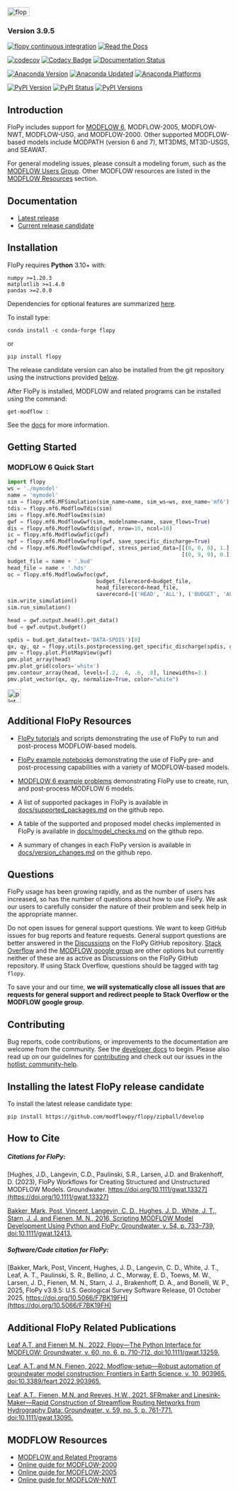 
<img src="https://raw.githubusercontent.com/modflowpy/flopy/master/examples/images/flopy3.png" alt="flopy3" style="width:50;height:20">

### Version 3.9.5
[![flopy continuous integration](https://github.com/modflowpy/flopy/actions/workflows/commit.yml/badge.svg?branch=develop)](https://github.com/modflowpy/flopy/actions/workflows/commit.yml)
[![Read the Docs](https://github.com/modflowpy/flopy/actions/workflows/rtd.yml/badge.svg?branch=develop)](https://github.com/modflowpy/flopy/actions/workflows/rtd.yml)

[![codecov](https://codecov.io/gh/modflowpy/flopy/branch/develop/graph/badge.svg)](https://codecov.io/gh/modflowpy/flopy)
[![Codacy Badge](https://app.codacy.com/project/badge/Grade/3f44f457aa474a8f83ad60c1842f7be2)](https://www.codacy.com/gh/modflowpy/flopy/dashboard?utm_source=github.com&amp;utm_medium=referral&amp;utm_content=modflowpy/flopy&amp;utm_campaign=Badge_Grade)
[![Documentation Status](https://readthedocs.org/projects/flopy/badge/?version=latest)](https://flopy.readthedocs.io/en/latest/?badge=latest)

[![Anaconda Version](https://anaconda.org/conda-forge/flopy/badges/version.svg)](https://anaconda.org/conda-forge/flopy)
[![Anaconda Updated](https://anaconda.org/conda-forge/flopy/badges/latest_release_date.svg)](https://anaconda.org/conda-forge/flopy)
[![Anaconda Platforms](https://anaconda.org/conda-forge/flopy/badges/platforms.svg)](https://anaconda.org/conda-forge/flopy)

[![PyPI Version](https://img.shields.io/pypi/v/flopy.png)](https://pypi.python.org/pypi/flopy)
[![PyPI Status](https://img.shields.io/pypi/status/flopy.png)](https://pypi.python.org/pypi/flopy)
[![PyPI Versions](https://img.shields.io/pypi/pyversions/flopy.png)](https://pypi.python.org/pypi/flopy)

Introduction
-----------------------------------------------

FloPy includes support for [MODFLOW 6](https://github.com/MODFLOW-ORG/modflow6), MODFLOW-2005, MODFLOW-NWT, MODFLOW-USG, and MODFLOW-2000. Other supported MODFLOW-based models include MODPATH (version 6 and 7), MT3DMS, MT3D-USGS, and SEAWAT.

For general modeling issues, please consult a modeling forum, such as the [MODFLOW Users Group](https://groups.google.com/forum/#!forum/modflow).  Other MODFLOW resources are listed in the [MODFLOW Resources](https://github.com/modflowpy/flopy#modflow-resources) section.

Documentation
-----------------------------------------------
* [Latest release](https://flopy.readthedocs.io/en/stable)
* [Current release candidate](https://flopy.readthedocs.io/en/latest)

Installation
-----------------------------------------------

FloPy requires **Python** 3.10+ with:

```
numpy >=1.20.3
matplotlib >=1.4.0
pandas >=2.0.0
```

Dependencies for optional features are summarized [here](https://flopy.readthedocs.io/en/latest/md/optional_dependencies.html).

To install type:

    conda install -c conda-forge flopy

or

    pip install flopy


The release candidate version can also be installed from the git repository using the instructions provided [below](#relcand).

After FloPy is installed, MODFLOW and related programs can be installed using the command:

    get-modflow :

See the [docs](https://flopy.readthedocs.io/en/latest/md/get_modflow.html) for more information.


Getting Started
-----------------------------------------------

### MODFLOW 6 Quick Start

```python
import flopy
ws = './mymodel'
name = 'mymodel'
sim = flopy.mf6.MFSimulation(sim_name=name, sim_ws=ws, exe_name='mf6')
tdis = flopy.mf6.ModflowTdis(sim)
ims = flopy.mf6.ModflowIms(sim)
gwf = flopy.mf6.ModflowGwf(sim, modelname=name, save_flows=True)
dis = flopy.mf6.ModflowGwfdis(gwf, nrow=10, ncol=10)
ic = flopy.mf6.ModflowGwfic(gwf)
npf = flopy.mf6.ModflowGwfnpf(gwf, save_specific_discharge=True)
chd = flopy.mf6.ModflowGwfchd(gwf, stress_period_data=[[(0, 0, 0), 1.],
                                                       [(0, 9, 9), 0.]])
budget_file = name + '.bud'
head_file = name + '.hds'
oc = flopy.mf6.ModflowGwfoc(gwf,
                            budget_filerecord=budget_file,
                            head_filerecord=head_file,
                            saverecord=[('HEAD', 'ALL'), ('BUDGET', 'ALL')])
sim.write_simulation()
sim.run_simulation()

head = gwf.output.head().get_data()
bud = gwf.output.budget()

spdis = bud.get_data(text='DATA-SPDIS')[0]
qx, qy, qz = flopy.utils.postprocessing.get_specific_discharge(spdis, gwf)
pmv = flopy.plot.PlotMapView(gwf)
pmv.plot_array(head)
pmv.plot_grid(colors='white')
pmv.contour_array(head, levels=[.2, .4, .6, .8], linewidths=3.)
pmv.plot_vector(qx, qy, normalize=True, color="white")
```
<img src="examples/images/quickstart.png" alt="plot" style="width:30;height:30">


Additional FloPy Resources
------------------------------------------------

- [FloPy tutorials](https://flopy.readthedocs.io/en/latest/tutorials.html) and scripts demonstrating the use of FloPy to run and post-process MODFLOW-based models.

- [FloPy example notebooks](https://flopy.readthedocs.io/en/latest/notebooks.html) demonstrating the use of FloPy pre- and post-processing capabilities with a variety of MODFLOW-based models.

- [MODFLOW 6 example problems](https://modflow6-examples.readthedocs.io/en/latest/) demonstrating FloPy use to create, run, and post-process MODFLOW 6 models.

- A list of supported packages in FloPy is available in [docs/supported_packages.md](docs/supported_packages.md) on the github repo.

- A table of the supported and proposed model checks implemented in  FloPy is available in [docs/model_checks.md](docs/model_checks.md) on the github repo.

- A summary of changes in each FloPy version is available in [docs/version_changes.md](https://flopy.readthedocs.io/en/latest/md/version_changes.html) on the github repo.

Questions
------------------------------------------------
FloPy usage has been growing rapidly, and as the number of users has increased, so has the number of questions about how to use FloPy.  We ask our users to carefully consider the nature of their problem and seek help in the appropriate manner.

Do not open issues for general support questions.  We want to keep GitHub issues for bug reports and feature requests. General support questions are better answered in the [Discussions](https://github.com/modflowpy/flopy/discussions) on the FloPy GitHub repository. [Stack Overflow](https://stackoverflow.com/questions/tagged/flopy) and the [MODFLOW google group](https://groups.google.com/forum/#!forum/modflow) are other options but currently neither of these are as active as Discussions on the FloPy GitHub repository. If using Stack Overflow, questions should be tagged with tag `flopy`.

To save your and our time, **we will systematically close all issues that are requests for general support and redirect people to Stack Overflow or the MODFLOW google group**.


Contributing
------------------------------------------------

Bug reports, code contributions, or improvements to the documentation are welcome from the community. See the [developer docs](DEVELOPER.md) to begin. Please also read up on our guidelines for [contributing](CONTRIBUTING.md) and check out our issues in the [hotlist: community-help](https://github.com/modflowpy/flopy/labels/hotlist%3A%20community%20help).


<a name="relcand"></a>Installing the latest FloPy release candidate
------------------------------------------------

To install the latest release candidate type:

    pip install https://github.com/modflowpy/flopy/zipball/develop


How to Cite
-----------------------------------------------

##### ***Citations for FloPy:***

[Hughes, J.D., Langevin, C.D., Paulinski, S.R., Larsen, J.D. and Brakenhoff, D. (2023), FloPy Workflows for Creating Structured and Unstructured MODFLOW Models. Groundwater. https://doi.org/10.1111/gwat.13327](https://doi.org/10.1111/gwat.13327)

[Bakker, Mark, Post, Vincent, Langevin, C. D., Hughes, J. D., White, J. T., Starn, J. J. and Fienen, M. N., 2016, Scripting MODFLOW Model Development Using Python and FloPy: Groundwater, v. 54, p. 733–739, doi:10.1111/gwat.12413.](https://doi.org/10.1111/gwat.12413)

##### ***Software/Code citation for FloPy:***

[Bakker, Mark, Post, Vincent, Hughes, J. D., Langevin, C. D., White, J. T., Leaf, A. T., Paulinski, S. R., Bellino, J. C., Morway, E. D., Toews, M. W., Larsen, J. D., Fienen, M. N., Starn, J. J., Brakenhoff, D. A., and Bonelli, W. P., 2025, FloPy v3.9.5: U.S. Geological Survey Software Release, 01 October 2025, https://doi.org/10.5066/F7BK19FH](https://doi.org/10.5066/F7BK19FH)


Additional FloPy Related Publications
-----------------------------------------------

[Leaf A.T, and Fienen M. N., 2022, Flopy&mdash;The Python Interface for MODFLOW: Groundwater, v. 60, no. 6, p. 710-712. doi:10.1111/gwat.13259.](https://doi.org/10.1111/gwat.13259)

[Leaf, A.T. and M.N. Fienen, 2022, Modflow-setup&mdash;Robust automation of groundwater model construction: Frontiers in Earth Science, v. 10, 903965, doi:10.3389/feart.2022.903965.](https://doi.org/10.3389/feart.2022.903965)

[Leaf, A.T., Fienen, M.N. and Reeves, H.W., 2021, SFRmaker and Linesink-Maker&mdash;Rapid Construction of Streamflow Routing Networks from Hydrography Data: Groundwater, v. 59, no. 5, p. 761-771. doi:10.1111/gwat.13095.](https://doi.org/10.1111/gwat.13095)


MODFLOW Resources
-----------------------------------------------

+ [MODFLOW and Related Programs](https://water.usgs.gov/ogw/modflow/)
+ [Online guide for MODFLOW-2000](https://water.usgs.gov/nrp/gwsoftware/modflow2000/Guide/)
+ [Online guide for MODFLOW-2005](https://water.usgs.gov/ogw/modflow/MODFLOW-2005-Guide/)
+ [Online guide for MODFLOW-NWT](https://water.usgs.gov/ogw/modflow-nwt/MODFLOW-NWT-Guide/)
